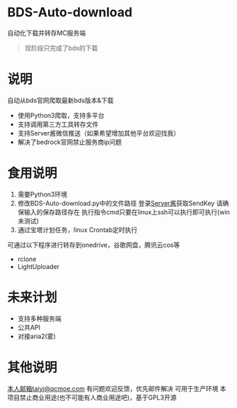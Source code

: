 # BDS-Auto-download
自动化下载并转存MC服务端
> 现阶段只完成了bds的下载
# 说明
自动从bds官网爬取最新bds版本&下载
- 使用Python3爬取，支持多平台
- 支持调用第三方工具转存文件
- 支持Server酱微信推送（如果希望增加其他平台欢迎找我）
- 解决了bedrock官网禁止服务商ip问题

# 食用说明
1. 需要Python3环境
2. 修改BDS-Auto-download.py中的文件路径
登录[Server酱](https://sct.ftqq.com/)获取SendKey
请确保输入的保存路径存在
执行指令cmd只要在linux上ssh可以执行即可执行(win未测试)
3. 通过宝塔计划任务，linux Crontab定时执行

可通过以下程序进行转存到onedrive，谷歌网盘，腾讯云cos等
- rclone
- LightUploader

# 未来计划
- 支持多种服务端
- 公共API
- 对接aria2(雾)
# 其他说明
本人邮箱taiyi@qcmoe.com
有问题欢迎反馈，优先邮件解决
可用于生产环境
本项目禁止商业用途(也不可能有人商业用途吧)，基于GPL3开源

